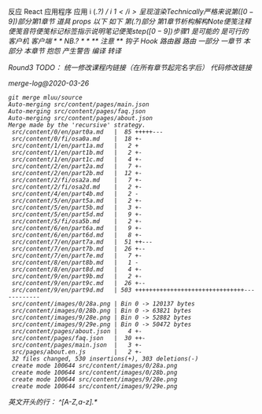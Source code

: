 反应 React
应用程序 应用
i (.*?) / i <i>$1</i>
呈现 渲染
Technically 严格来说
第([0-9])部分 第$1章节
道具 props
以下 如下
第(.?)部分 第$1章节
析构 解构
Note 便笺 
注释 便笺 
音符 便笺 
 标记  标签
指示 说明
笔记 便笺
step([0-9]) 步骤$1
是可能的 是可行的
客户机 客户端
\* \* NB.*? \* \* ** 注意 **
钩子 Hook
路由器 路由
一部分 一章节
本部分 本章节
抱怨 产生警告
编译 转译

Round3 TODO：
统一修改课程内链接（在所有章节起完名字后）
代码修改链接

merge-log@2020-03-26
```
git merge mluu/source
Auto-merging src/content/pages/main.json
Auto-merging src/content/pages/faq.json
Auto-merging src/content/pages/about.json
Merge made by the 'recursive' strategy.
 src/content/0/en/part0a.md   |  85 +++++---
 src/content/0/fi/osa0a.md    |  18 +-
 src/content/1/en/part1a.md   |   2 +
 src/content/1/en/part1b.md   |   2 +-
 src/content/1/en/part1c.md   |   4 +-
 src/content/2/en/part2a.md   |   7 +-
 src/content/2/en/part2b.md   |  12 +-
 src/content/2/fi/osa2a.md    |   7 +-
 src/content/2/fi/osa2d.md    |   2 +-
 src/content/4/en/part4b.md   |   2 -
 src/content/5/en/part5a.md   |   2 +-
 src/content/5/en/part5b.md   |   3 +-
 src/content/5/en/part5d.md   |   9 +-
 src/content/5/fi/osa5b.md    |   2 +-
 src/content/6/en/part6a.md   |   9 +-
 src/content/6/en/part6d.md   |   8 +-
 src/content/7/en/part7a.md   |  51 ++---
 src/content/7/en/part7b.md   |  26 +--
 src/content/7/en/part7e.md   |   7 +-
 src/content/8/en/part8b.md   |   1 -
 src/content/8/en/part8d.md   |   4 +-
 src/content/9/en/part9b.md   |   2 +-
 src/content/9/en/part9c.md   |  26 +--
 src/content/9/en/part9d.md   | 503 +++++++++++++++++++++++++++++++------------
 src/content/images/0/28a.png | Bin 0 -> 120137 bytes
 src/content/images/0/28b.png | Bin 0 -> 63821 bytes
 src/content/images/9/28e.png | Bin 0 -> 52882 bytes
 src/content/images/9/29e.png | Bin 0 -> 50472 bytes
 src/content/pages/about.json |   4 +-
 src/content/pages/faq.json   |  30 ++-
 src/content/pages/main.json  |   3 +-
 src/pages/about.en.js        |   2 +-
 32 files changed, 530 insertions(+), 303 deletions(-)
 create mode 100644 src/content/images/0/28a.png
 create mode 100644 src/content/images/0/28b.png
 create mode 100644 src/content/images/9/28e.png
 create mode 100644 src/content/images/9/29e.png
 ```
 英文开头的行：
 ^[A-Z,a-z].*